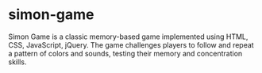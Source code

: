 # simon-game
Simon Game is a classic memory-based game implemented using HTML, CSS, JavaScript, jQuery. The game challenges players to follow and repeat a pattern of colors and sounds, testing their memory and concentration skills.
